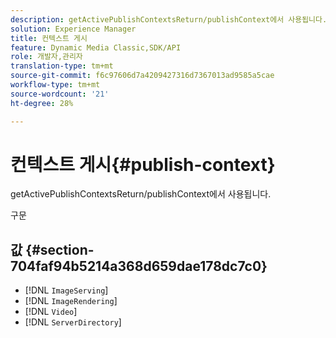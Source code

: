 ```yaml
---
description: getActivePublishContextsReturn/publishContext에서 사용됩니다.
solution: Experience Manager
title: 컨텍스트 게시
feature: Dynamic Media Classic,SDK/API
role: 개발자,관리자
translation-type: tm+mt
source-git-commit: f6c97606d7a4209427316d7367013ad9585a5cae
workflow-type: tm+mt
source-wordcount: '21'
ht-degree: 28%

---
```



# 컨텍스트 게시{#publish-context}

getActivePublishContextsReturn/publishContext에서 사용됩니다.

구문

## 값 {#section-704faf94b5214a368d659dae178dc7c0}

* [!DNL `ImageServing`]
* [!DNL `ImageRendering`]
* [!DNL `Video`]
* [!DNL `ServerDirectory`]

